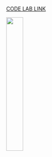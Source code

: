 [CODE LAB LINK](https://developer.android.com/codelabs/basic-android-kotlin-compose-practice-grid?continue=https%3A%2F%2Fdeveloper.android.com%2Fcourses%2Fpathways%2Fandroid-basics-compose-unit-3-pathway-2%23codelab-https%3A%2F%2Fdeveloper.android.com%2Fcodelabs%2Fbasic-android-kotlin-compose-practice-grid#0)


<img src = "https://user-images.githubusercontent.com/79093830/204794749-400cae4c-5a5b-470d-8934-a74cc17784c1.png" width="30%" height="30%">
